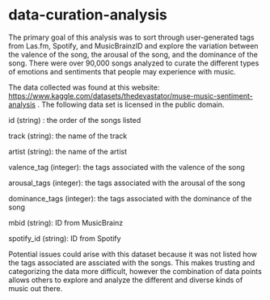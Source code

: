 # data-curation-analysis

The primary goal of this analysis was to sort through user-generated tags from Las.fm, Spotify, and MusicBrainzID and explore the variation between the valence of the song, the arousal of the song, and the dominance of the song. There were over 90,000 songs analyzed to curate the different types of emotions and sentiments that people may experience with music. 

The data collected was found at this website: https://www.kaggle.com/datasets/thedevastator/muse-music-sentiment-analysis . The following data set is licensed in the public domain. 

id (string) : the order of the songs listed 

track (string): the name of the track

artist (string): the name of the artist

valence_tag (integer): the tags associated with the valence of the song 

arousal_tags (integer): the tags associated with the arousal of the song 

dominance_tags (integer): the tags associated with the dominance of the song 

mbid (string): ID from MusicBrainz

spotify_id (string): ID from Spotify 

Potential issues could arise with this dataset because it was not listed how the tags associated are assciated with the songs. This makes trusting and categorizing the data more difficult, however the combination of data points allows others to explore and analyze the different and diverse kinds of music out there. 
